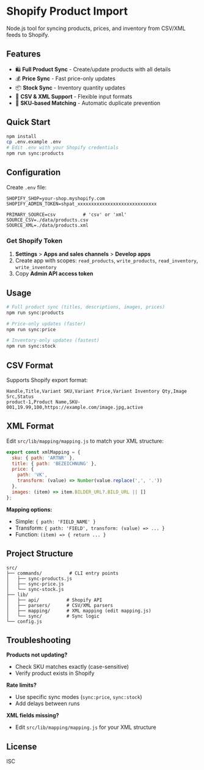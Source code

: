# Shopify Product Import

Node.js tool for syncing products, prices, and inventory from CSV/XML feeds to Shopify.

## Features

- 🛍️ **Full Product Sync** - Create/update products with all details
- 💰 **Price Sync** - Fast price-only updates
- 📦 **Stock Sync** - Inventory quantity updates
- 📄 **CSV & XML Support** - Flexible input formats
- 🎯 **SKU-based Matching** - Automatic duplicate prevention

## Quick Start

```bash
npm install
cp .env.example .env
# Edit .env with your Shopify credentials
npm run sync:products
```

## Configuration

Create `.env` file:

```env
SHOPIFY_SHOP=your-shop.myshopify.com
SHOPIFY_ADMIN_TOKEN=shpat_xxxxxxxxxxxxxxxxxxxxxxxxxxxxx

PRIMARY_SOURCE=csv          # 'csv' or 'xml'
SOURCE_CSV=./data/products.csv
SOURCE_XML=./data/products.xml
```

### Get Shopify Token

1. **Settings** > **Apps and sales channels** > **Develop apps**
2. Create app with scopes: `read_products`, `write_products`, `read_inventory`, `write_inventory`
3. Copy **Admin API access token**

## Usage

```bash
# Full product sync (titles, descriptions, images, prices)
npm run sync:products

# Price-only updates (faster)
npm run sync:price

# Inventory-only updates (fastest)
npm run sync:stock
```

## CSV Format

Supports Shopify export format:
```csv
Handle,Title,Variant SKU,Variant Price,Variant Inventory Qty,Image Src,Status
product-1,Product Name,SKU-001,19.99,100,https://example.com/image.jpg,active
```

## XML Format

Edit `src/lib/mapping/mapping.js` to match your XML structure:

```javascript
export const xmlMapping = {
  sku: { path: 'ARTNR' },
  title: { path: 'BEZEICHNUNG' },
  price: {
    path: 'VK',
    transform: (value) => Number(value.replace(',', '.'))
  },
  images: (item) => item.BILDER_URL?.BILD_URL || []
};
```

**Mapping options:**
- Simple: `{ path: 'FIELD_NAME' }`
- Transform: `{ path: 'FIELD', transform: (value) => ... }`
- Function: `(item) => { return ... }`

## Project Structure

```
src/
├── commands/          # CLI entry points
│   ├── sync-products.js
│   ├── sync-price.js
│   └── sync-stock.js
├── lib/
│   ├── api/          # Shopify API
│   ├── parsers/      # CSV/XML parsers
│   ├── mapping/      # XML mapping (edit mapping.js)
│   └── sync/         # Sync logic
└── config.js
```

## Troubleshooting

**Products not updating?**
- Check SKU matches exactly (case-sensitive)
- Verify product exists in Shopify

**Rate limits?**
- Use specific sync modes (`sync:price`, `sync:stock`)
- Add delays between runs

**XML fields missing?**
- Edit `src/lib/mapping/mapping.js` for your XML structure

## License

ISC
